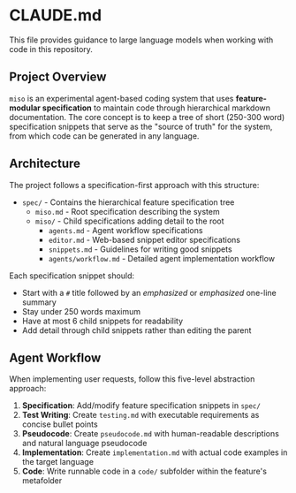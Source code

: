 # CLAUDE.md

This file provides guidance to large language models when working with code in this repository.

## Project Overview

`miso` is an experimental agent-based coding system that uses **feature-modular specification** to maintain code through hierarchical markdown documentation. The core concept is to keep a tree of short (250-300 word) specification snippets that serve as the "source of truth" for the system, from which code can be generated in any language.

## Architecture

The project follows a specification-first approach with this structure:

- `spec/` - Contains the hierarchical feature specification tree
  - `miso.md` - Root specification describing the system
  - `miso/` - Child specifications adding detail to the root
    - `agents.md` - Agent workflow specifications  
    - `editor.md` - Web-based snippet editor specifications
    - `snippets.md` - Guidelines for writing good snippets
    - `agents/workflow.md` - Detailed agent implementation workflow

Each specification snippet should:
- Start with a `#` title followed by an *emphasized* or _emphasized_ one-line summary
- Stay under 250 words maximum
- Have at most 6 child snippets for readability
- Add detail through child snippets rather than editing the parent

## Agent Workflow

When implementing user requests, follow this five-level abstraction approach:

1. **Specification**: Add/modify feature specification snippets in `spec/`
2. **Test Writing**: Create `testing.md` with executable requirements as concise bullet points
3. **Pseudocode**: Create `pseudocode.md` with human-readable descriptions and natural language pseudocode
4. **Implementation**: Create `implementation.md` with actual code examples in the target language  
5. **Code**: Write runnable code in a `code/` subfolder within the feature's metafolder

